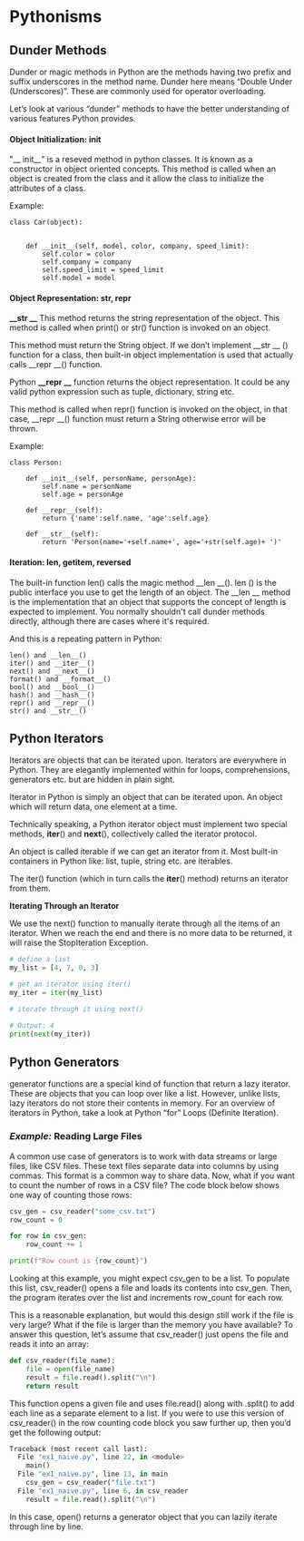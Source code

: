 # Pythonisms

## Dunder Methods

Dunder or magic methods in Python are the methods having two prefix and suffix underscores in the method name. Dunder here means “Double Under (Underscores)”. These are commonly used for operator overloading.

Let’s look at various “dunder” methods to have the better understanding of various features Python provides.

#### Object Initialization: __init__

"__ init__" is a reseved method in python classes. It is known as a constructor in object oriented concepts. This method is called when an object is created from the class and it allow the class to initialize the attributes of a class.

Example:

    class Car(object):
 

        def __init__(self, model, color, company, speed_limit):
            self.color = color
            self.company = company
            self.speed_limit = speed_limit
            self.model = model


#### Object Representation: __str__, __repr__

**__str __** This method returns the string representation of the object. This method is called when print() or str() function is invoked on an object.

This method must return the String object. If we don’t implement __str __ () function for a class, then built-in object implementation is used that actually calls __repr __() function.

Python **__repr __** function returns the object representation. It could be any valid python expression such as tuple, dictionary, string etc.

This method is called when repr() function is invoked on the object, in that case, __repr __() function must return a String otherwise error will be thrown.

Example:

    class Person:
        
        def __init__(self, personName, personAge):
            self.name = personName
            self.age = personAge

        def __repr__(self):
            return {'name':self.name, 'age':self.age}

        def __str__(self):
            return 'Person(name='+self.name+', age='+str(self.age)+ ')'


#### Iteration: __len__, __getitem__, __reversed__

The built-in function len() calls the magic method __len __(). len () is the public interface you use to get the length of an object. The __len __ method is the implementation that an object that supports the concept of length is expected to implement. You normally shouldn't call dunder methods directly, although there are cases where it's required.

And this is a repeating pattern in Python:

    len() and __len__()
    iter() and __iter__()
    next() and __next__()
    format() and __format__()
    bool() and __bool__()
    hash() and __hash__()
    repr() and __repr__()
    str() and __str__()



## Python Iterators

Iterators are objects that can be iterated upon. Iterators are everywhere in Python. They are elegantly implemented within for loops, comprehensions, generators etc. but are hidden in plain sight.

Iterator in Python is simply an object that can be iterated upon. An object which will return data, one element at a time.

Technically speaking, a Python iterator object must implement two special methods, __iter__() and __next__(), collectively called the iterator protocol.

An object is called iterable if we can get an iterator from it. Most built-in containers in Python like: list, tuple, string etc. are iterables.

The iter() function (which in turn calls the __iter__() method) returns an iterator from them.

**Iterating Through an Iterator**

We use the next() function to manually iterate through all the items of an iterator. When we reach the end and there is no more data to be returned, it will raise the StopIteration Exception. 

```python
# define a list
my_list = [4, 7, 0, 3]

# get an iterator using iter()
my_iter = iter(my_list)

# iterate through it using next()

# Output: 4
print(next(my_iter))
```

## Python Generators

generator functions are a special kind of function that return a lazy iterator. These are objects that you can loop over like a list. However, unlike lists, lazy iterators do not store their contents in memory. For an overview of iterators in Python, take a look at Python “for” Loops (Definite Iteration).

### *Example:* Reading Large Files

A common use case of generators is to work with data streams or large files, like CSV files. These text files separate data into columns by using commas. This format is a common way to share data. Now, what if you want to count the number of rows in a CSV file? The code block below shows one way of counting those rows:

```python
csv_gen = csv_reader("some_csv.txt")
row_count = 0

for row in csv_gen:
    row_count += 1

print(f"Row count is {row_count}")
```

Looking at this example, you might expect csv_gen to be a list. To populate this list, csv_reader() opens a file and loads its contents into csv_gen. Then, the program iterates over the list and increments row_count for each row.

This is a reasonable explanation, but would this design still work if the file is very large? What if the file is larger than the memory you have available? To answer this question, let’s assume that csv_reader() just opens the file and reads it into an array:

```python
def csv_reader(file_name):
    file = open(file_name)
    result = file.read().split("\n")
    return result

```

This function opens a given file and uses file.read() along with .split() to add each line as a separate element to a list. If you were to use this version of csv_reader() in the row counting code block you saw further up, then you’d get the following output:

```python
Traceback (most recent call last):
  File "ex1_naive.py", line 22, in <module>
    main()
  File "ex1_naive.py", line 13, in main
    csv_gen = csv_reader("file.txt")
  File "ex1_naive.py", line 6, in csv_reader
    result = file.read().split("\n")
```

In this case, open() returns a generator object that you can lazily iterate through line by line.
